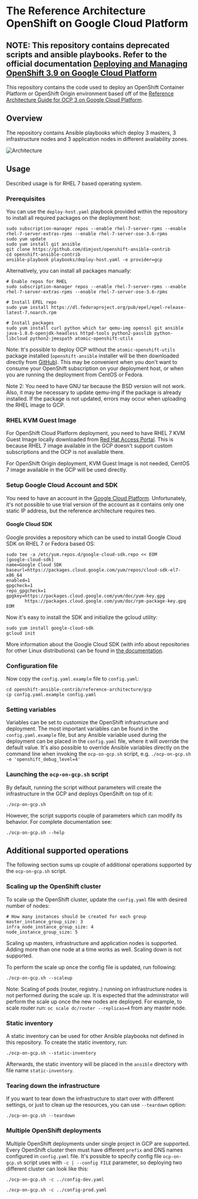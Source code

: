 # The Reference Architecture OpenShift on Google Cloud Platform

## **NOTE: This repository contains deprecated scripts and ansible playbooks. Refer to the official documentation [Deploying and Managing OpenShift 3.9 on Google Cloud Platform](https://access.redhat.com/documentation/en-us/reference_architectures/2018/html-single/deploying_and_managing_openshift_3.9_on_google_cloud_platform/)**

This repository contains the code used to deploy an OpenShift Container Platform or OpenShift Origin environment based off of the [Reference Architecture Guide for OCP 3 on Google Cloud Platform](https://access.redhat.com/articles/2751521).

## Overview

The repository contains Ansible playbooks which deploy 3 masters, 3 infrastructure nodes and 3 application nodes in different availability zones.

![Architecture](images/arch.png)

## Usage

Described usage is for RHEL 7 based operating system.

### Prerequisites

You can use the `deploy-host.yaml` playbook provided within the repository to install all required packages on the deployment host:
```
sudo subscription-manager repos --enable rhel-7-server-rpms --enable rhel-7-server-extras-rpms --enable rhel-7-server-ose-3.6-rpms
sudo yum update
sudo yum install git ansible
git clone https://github.com/dimjost/openshift-ansible-contrib
cd openshift-ansible-contrib
ansible-playbook playbooks/deploy-host.yaml -e provider=gcp
```

Alternatively, you can install all packages manually:
```
# Enable repos for RHEL
sudo subscription-manager repos --enable rhel-7-server-rpms --enable rhel-7-server-extras-rpms --enable rhel-7-server-ose-3.6-rpms

# Install EPEL repo
sudo yum install https://dl.fedoraproject.org/pub/epel/epel-release-latest-7.noarch.rpm

# Install packages
sudo yum install curl python which tar qemu-img openssl git ansible java-1.8.0-openjdk-headless httpd-tools python2-passlib python-libcloud python2-jmespath atomic-openshift-utils
```

Note: It's possible to deploy OCP without the `atomic-openshift-utils` package installed (`openshift-ansible` installer will be then downloaded directly from [GitHub](https://github.com/dimjost/openshift-ansible)). This may be convenient when you don't want to consume your OpenShift subscription on your deployment host, or when you are running the deployment from CentOS or Fedora.

Note 2: You need to have GNU tar because the BSD version will not work. Also, it may be necessary to update qemu-img if the package is already installed. If the package is not updated, errors may occur when uploading the RHEL image to GCP.

### RHEL KVM Guest Image

For OpenShift Cloud Platform deployment, you need to have RHEL 7 KVM Guest Image locally downloaded from [Red Hat Access Portal](https://access.redhat.com/downloads/content/69/ver=/rhel---7/latest/x86_64/product-software). This is because RHEL 7 image available in the GCP doesn't support custom subscriptions and the OCP is not available there.

For OpenShift Origin deployment, KVM Guest Image is not needed, CentOS 7 image available in the GCP will be used directly.

### Setup Google Cloud Account and SDK

You need to have an account in the [Google Cloud Platform](https://cloud.google.com/). Unfortunately, it's not possible to use trial version of the account as it contains only one static IP address, but the reference architecture requires two.

#### Google Cloud SDK

Google provides a repository which can be used to install Google Cloud SDK on RHEL 7 or Fedora based OS:
```
sudo tee -a /etc/yum.repos.d/google-cloud-sdk.repo << EOM
[google-cloud-sdk]
name=Google Cloud SDK
baseurl=https://packages.cloud.google.com/yum/repos/cloud-sdk-el7-x86_64
enabled=1
gpgcheck=1
repo_gpgcheck=1
gpgkey=https://packages.cloud.google.com/yum/doc/yum-key.gpg
       https://packages.cloud.google.com/yum/doc/rpm-package-key.gpg
EOM
```

Now it's easy to install the SDK and initialize the gcloud utility:
```
sudo yum install google-cloud-sdk
gcloud init
```

More information about the Google Cloud SDK (with info about repositories for other Linux distributions) can be found in [the documentation](https://cloud.google.com/sdk/docs/).

### Configuration file

Now copy the `config.yaml.example` file to `config.yaml`:
```
cd openshift-ansible-contrib/reference-architecture/gcp
cp config.yaml.example config.yaml
```

### Setting variables

Variables can be set to customize the OpenShift infrastructure and deployment. The most important variables can be found in the `config.yaml.example` file, but any Ansible variable used during the deployment can be placed in the `config.yaml` file, where it will override the default value. It's also possible to override Ansible variables directly on the command line when invoking the `ocp-on-gcp.sh` script, e.g. `./ocp-on-gcp.sh -e 'openshift_debug_level=4'`

### Launching the `ocp-on-gcp.sh` script

By default, running the script without parameters will create the infrastructure in the GCP and deploys OpenShift on top of it:
```
./ocp-on-gcp.sh
```

However, the script supports couple of parameters which can modify its behavior. For complete documentation see:
```
./ocp-on-gcp.sh --help
```

## Additional supported operations

The following section sums up couple of additional operations supported by the `ocp-on-gcp.sh` script.

### Scaling up the OpenShift cluster

To scale up the OpenShift cluster, update the `config.yaml` file with desired number of nodes:

```
# How many instances should be created for each group
master_instance_group_size: 3
infra_node_instance_group_size: 4
node_instance_group_size: 5
```

Scaling up masters, infrastructure and application nodes is supported. Adding more than one node at a time works as well. Scaling down is not supported.

To perform the scale up once the config file is updated, run following:
```
./ocp-on-gcp.sh --scaleup
```

Note: Scaling of pods (router, registry..) running on infrastructure nodes is not performed during the scale up. It is expected that the administrator will perform the scale up once the new nodes are deployed. For example, to scale router run: `oc scale dc/router --replicas=4` from any master node.

### Static inventory

A static inventory can be used for other Ansible playbooks not defined in this repository. To create the static inventory, run:
```
./ocp-on-gcp.sh --static-inventory
```

Afterwards, the static inventory will be placed in the `ansible` directory with file name `static-inventory`.

### Tearing down the infrastructure

If you want to tear down the infrastructure to start over with different settings, or just to clean up the resources, you can use `--teardown` option:
```
./ocp-on-gcp.sh --teardown
```

### Multiple OpenShift deployments

Multiple OpenShift deployments under single project in GCP are supported. Every OpenShift cluster then must have different `prefix` and DNS names configured in `config.yaml` file. It's possible to specify config file `ocp-on-gcp.sh` script uses with `-c | --config FILE` parameter, so deploying two different cluster can look like this:

```
./ocp-on-gcp.sh -c ../config-dev.yaml

./ocp-on-gcp.sh -c ../config-prod.yaml
```
